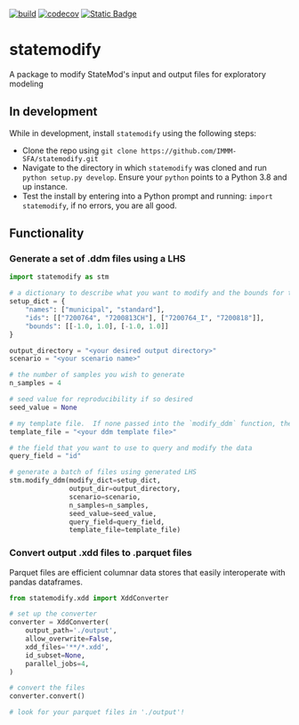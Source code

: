 [![build](https://github.com/IMMM-SFA/statemodify/actions/workflows/build.yml/badge.svg)](https://github.com/IMMM-SFA/statemodify/actions/workflows/build.yml)
[![codecov](https://codecov.io/gh/IMMM-SFA/statemodify/branch/main/graph/badge.svg?token=csQBZMRSdp)](https://codecov.io/gh/IMMM-SFA/statemodify)
[![Static Badge](https://img.shields.io/badge/Powered%20by-MSDLIVE-blue?label=Powered%20by&color=blue)](https:/statemodify.msdlive.org)


# statemodify
A package to modify StateMod's input and output files for exploratory modeling

## In development
While in development, install `statemodify` using the following steps:
- Clone the repo using `git clone https://github.com/IMMM-SFA/statemodify.git`
- Navigate to the directory in which `statemodify` was cloned and run `python setup.py develop`.  Ensure your `python` points to a Python 3.8 and up instance.
- Test the install by entering into a Python prompt and running:  `import statemodify`, if no errors, you are all good.

## Functionality
### Generate a set of .ddm files using a LHS
```python
import statemodify as stm

# a dictionary to describe what you want to modify and the bounds for the LHS
setup_dict = {
    "names": ["municipal", "standard"],
    "ids": [["7200764", "7200813CH"], ["7200764_I", "7200818"]],
    "bounds": [[-1.0, 1.0], [-1.0, 1.0]]
}

output_directory = "<your desired output directory>"
scenario = "<your scenario name>"

# the number of samples you wish to generate
n_samples = 4

# seed value for reproducibility if so desired
seed_value = None

# my template file.  If none passed into the `modify_ddm` function, the default file will be used.
template_file = "<your ddm template file>"

# the field that you want to use to query and modify the data
query_field = "id"

# generate a batch of files using generated LHS
stm.modify_ddm(modify_dict=setup_dict,
               output_dir=output_directory,
               scenario=scenario,
               n_samples=n_samples,
               seed_value=seed_value,
               query_field=query_field,
               template_file=template_file)
```

### Convert output .xdd files to .parquet files
Parquet files are efficient columnar data stores that easily interoperate with pandas dataframes.
```python
from statemodify.xdd import XddConverter

# set up the converter
converter = XddConverter(
    output_path='./output',
    allow_overwrite=False,
    xdd_files='**/*.xdd',
    id_subset=None,
    parallel_jobs=4,
)

# convert the files
converter.convert()

# look for your parquet files in './output'!

```

